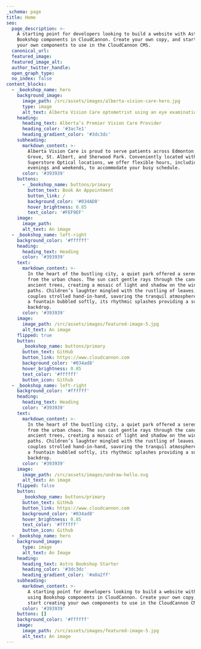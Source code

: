 ```yaml
---
_schema: page
title: Home
seo:
  page_description: >-
    A starting point for developers looking to build a website with Astro, using
    Bookshop components in CloudCannon. Create your own copy, and start creating
    your own components to use in the CloudCannon CMS.
  canonical_url:
  featured_image:
  featured_image_alt:
  author_twitter_handle:
  open_graph_type:
  no_index: false
content_blocks:
  - _bookshop_name: hero
    background_image:
      image_path: /src/assets/images/alberta-vision-care-hero.jpg
      type: image
      alt_text: Alberta Vision Care optometrist using an eye examination device
    heading:
      heading_text: Alberta’s Premier Vision Care Provider
      heading_color: '#3ac7e1'
      heading_gradient_color: '#3dc3dc'
    subheading:
      markdown_content: >-
        Alberta Vision Care is proud to serve patients across Edmonton, Spruce
        Grove, St. Albert, and Sherwood Park. Conveniently located within
        Superstore Optical locations, we offer flexible hours, including
        evenings and weekends, to accommodate your busy schedule.
      color: '#393939'
    buttons:
      - _bookshop_name: buttons/primary
        button_text: Book An Appointment
        button_link: /
        background_color: '#034AD8'
        hover_brightness: 0.85
        text_color: '#FEF9EF'
    image:
      image_path:
      alt_text: An image
  - _bookshop_name: left-right
    background_color: '#ffffff'
    heading:
      heading_text: Heading
      color: '#393939'
    text:
      markdown_content: >-
        In the heart of the bustling city, a quiet park offered a serene escape
        from the urban chaos. The sun cast gentle rays through the canopy of
        ancient trees, creating a mosaic of light and shadow on the winding
        paths. Children’s laughter mingled with the rustling of leaves, while
        couples strolled hand-in-hand, savoring the tranquil atmosphere. Nearby,
        a fountain bubbled softly, its rhythmic splashes providing a soothing
        backdrop.
      color: '#393939'
    image:
      image_path: /src/assets/images/featured-image-5.jpg
      alt_text: An image
    flipped: true
    button:
      _bookshop_name: buttons/primary
      button_text: GitHub
      button_link: https://www.cloudcannon.com
      background_color: '#034ad8'
      hover_brightness: 0.85
      text_color: '#ffffff'
      button_icon: Github
  - _bookshop_name: left-right
    background_color: '#ffffff'
    heading:
      heading_text: Heading
      color: '#393939'
    text:
      markdown_content: >-
        In the heart of the bustling city, a quiet park offered a serene escape
        from the urban chaos. The sun cast gentle rays through the canopy of
        ancient trees, creating a mosaic of light and shadow on the winding
        paths. Children’s laughter mingled with the rustling of leaves, while
        couples strolled hand-in-hand, savoring the tranquil atmosphere. Nearby,
        a fountain bubbled softly, its rhythmic splashes providing a soothing
        backdrop.
      color: '#393939'
    image:
      image_path: /src/assets/images/undraw-hello.svg
      alt_text: An image
    flipped: false
    button:
      _bookshop_name: buttons/primary
      button_text: GitHub
      button_link: https://www.cloudcannon.com
      background_color: '#034ad8'
      hover_brightness: 0.85
      text_color: '#ffffff'
      button_icon: Github
  - _bookshop_name: hero
    background_image:
      type: image
      alt_text: An Image
    heading:
      heading_text: Astro Bookshop Starter
      heading_color: '#3dc3dc'
      heading_gradient_color: '#a0a2ff'
    subheading:
      markdown_content: >-
        A starting point for developers looking to build a website with Astro,
        using Bookshop components in CloudCannon. Create your own copy, and
        start creating your own components to use in the CloudCannon CMS.
      color: '#393939'
    buttons: []
    background_color: '#ffffff'
    image:
      image_path: /src/assets/images/featured-image-5.jpg
      alt_text: An image
---
```

